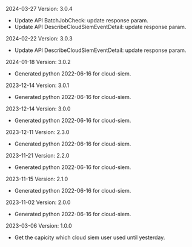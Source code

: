 2024-03-27 Version: 3.0.4
- Update API BatchJobCheck: update response param.
- Update API DescribeCloudSiemEventDetail: update response param.


2024-02-22 Version: 3.0.3
- Update API DescribeCloudSiemEventDetail: update response param.


2024-01-18 Version: 3.0.2
- Generated python 2022-06-16 for cloud-siem.

2023-12-14 Version: 3.0.1
- Generated python 2022-06-16 for cloud-siem.

2023-12-14 Version: 3.0.0
- Generated python 2022-06-16 for cloud-siem.

2023-12-11 Version: 2.3.0
- Generated python 2022-06-16 for cloud-siem.

2023-11-21 Version: 2.2.0
- Generated python 2022-06-16 for cloud-siem.

2023-11-15 Version: 2.1.0
- Generated python 2022-06-16 for cloud-siem.

2023-11-02 Version: 2.0.0
- Generated python 2022-06-16 for cloud-siem.

2023-03-06 Version: 1.0.0
- Get the capicity which cloud siem user used until yesterday.

